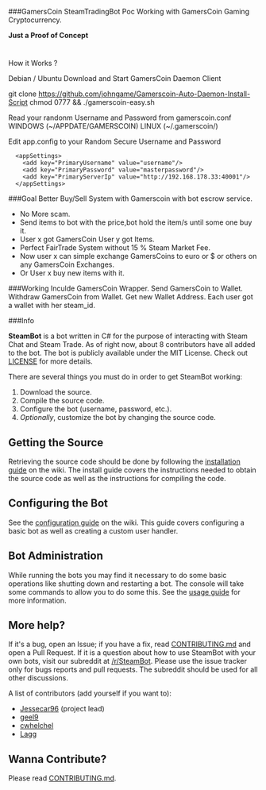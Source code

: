 ###GamersCoin SteamTradingBot Poc
Working with GamersCoin Gaming Cryptocurrency.

**Just a Proof of Concept**
#
#
How it Works ?

Debian / Ubuntu
Download and Start GamersCoin Daemon Client

git clone https://github.com/johngame/Gamerscoin-Auto-Daemon-Install-Script
chmod 0777 && ./gamerscoin-easy.sh

Read your randonm Username and Password from gamerscoin.conf  WINDOWS (~/APPDATE/GAMERSCOIN) LINUX (~/.gamerscoin/)

Edit app.config to your Random Secure Username and Password
```
  <appSettings>
    <add key="PrimaryUsername" value="username"/>
    <add key="PrimaryPassword" value="masterpassword"/>
    <add key="PrimaryServerIp" value="http://192.168.178.33:40001"/>
  </appSettings>
```

###Goal
Better Buy/Sell System with Gamerscoin with bot escrow service.

-	No More scam.<br>
-	Send items to bot with the price,bot hold the item/s until some one buy it.<br>
-	User x got GamersCoin User y got Items.<br>
-	Perfect FairTrade System without 15 % Steam Market Fee.<br>
-	Now user x can simple exchange GamersCoins to euro or $ or others on any GamersCoin Exchanges.<br>
-	Or User x buy new items with it.<br>

###Working
Inculde GamersCoin Wrapper.
Send GamersCoin to Wallet.
Withdraw GamersCoin from Wallet.
Get new Wallet Address.
Each user got a wallet with her steam_id.

###Info

**SteamBot** is a bot written in C# for the purpose of interacting with Steam Chat and Steam Trade.  As of right now, about 8 contributors have all added to the bot.  The bot is publicly available under the MIT License. Check out [LICENSE] for more details.

There are several things you must do in order to get SteamBot working:

1. Download the source.
2. Compile the source code.
3. Configure the bot (username, password, etc.).
4. *Optionally*, customize the bot by changing the source code.

## Getting the Source

Retrieving the source code should be done by following the [installation guide] on the wiki. The install guide covers the instructions needed to obtain the source code as well as the instructions for compiling the code.

## Configuring the Bot

See the [configuration guide] on the wiki. This guide covers configuring a basic bot as well as creating a custom user handler.

## Bot Administration

While running the bots you may find it necessary to do some basic operations like shutting down and restarting a bot. The console will take some commands to allow you to do some this. See the [usage guide] for more information.

## More help?
If it's a bug, open an Issue; if you have a fix, read [CONTRIBUTING.md] and open a Pull Request.  If it is a question about how to use SteamBot with your own bots, visit our subreddit at [/r/SteamBot](http://www.reddit.com/r/SteamBot). Please use the issue tracker only for bugs reports and pull requests. The subreddit should be used for all other  discussions.


A list of contributors (add yourself if you want to):

- [Jessecar96](http://steamcommunity.com/id/jessecar) (project lead)
- [geel9](http://steamcommunity.com/id/geel9)
- [cwhelchel](http://steamcommunity.com/id/cmw69krinkle)
- [Lagg](http://lagg.me)

## Wanna Contribute?
Please read [CONTRIBUTING.md].


   [installation guide]: https://github.com/Jessecar96/SteamBot/wiki/Installation-Guide
   [CONTRIBUTING.md]: https://github.com/Jessecar96/SteamBot/blob/master/CONTRIBUTING.md
   [LICENSE]: https://github.com/Jessecar96/SteamBot/blob/master/LICENSE
   [configuration guide]: https://github.com/Jessecar96/SteamBot/wiki/Configuration-Guide
   [usage guide]: https://github.com/Jessecar96/SteamBot/wiki/Usage-Guide
